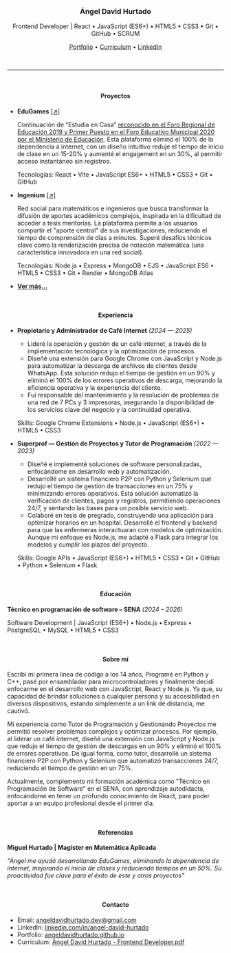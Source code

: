 <br>

<h3 align="center">Ángel David Hurtado</h3>

<p align="center">
	Frontend Developer | React • JavaScript (ES6+) • HTML5 • CSS3 • Git • GitHub • SCRUM
</p>

<p align="center">
	<a href="https://angeldavidhurtado.github.io/">Portfolio</a> •
	<a href="https://angeldavidhurtado.github.io/%C3%81ngel%20David%20Hurtado%20-%20Frontend%20Developer.pdf">Curriculum</a> •
	<a href="https://www.linkedin.com/in/angel-david-hurtado/">LinkedIn</a>
</p>

<br>

<hr>

<br>

<h4 align="center">Proyectos</h4>

* **EduGames** [[↗]](https://edugamesclub.github.io/)

  Continuación de “Estudia en Casa” [reconocido en el Foro Regional de Educación 2019 y Primer Puesto en el Foro Educativo Municipal 2020 por el Ministerio de Educación](https://contactomaestro.colombiaaprende.edu.co/experiencias-significativas/estudia-en-casa-entorno-web-ensenanza-matematicas). Esta plataforma eliminó el 100% de la dependencia a internet, con un diseño intuitivo reduje el tiempo de inicio de clase en un 15-20% y aumenté el engagement en un 30%, al permitir acceso instantáneo sin registros.

  Tecnologías: React • Vite • JavaScript ES6+ • HTML5 • CSS3 • Git • GitHub

* **Ingenium** [[↗]](https://ingeniumedu.onrender.com/)

  Red social para matemáticos e ingenieros que busca transformar la difusión de aportes académicos complejos, inspirada en la dificultad de acceder a tesis meritorias. La plataforma permite a los usuarios compartir el "aporte central" de sus investigaciones, reduciendo el tiempo de comprensión de días a minutos. Superé desafíos técnicos clave como la renderización precisa de notación matemática (una característica innovadora en una red social).

  Tecnologías: Node.js • Express • MongoDB • EJS • JavaScript ES6 • HTML5 • CSS3 • Git • Render • MongoDB Atlas

* [**Ver más...**](https://angeldavidhurtado.github.io)

<br>

<!--
#### Acerca de
* Aprendiendo React. Me gusta el código limpio, desarrollar webs pixel perfect y profundizar en las tecnologías que utilizo.
* Actualmente estudio el "Tecnico en programación de software" en el SENA, y me apasiona investigar, analizar y desarrollar aplicaciones
* Tengo conocimientos en Java, HTML5, CSS3 y SQL.
* Me encuentro desarrollando aplicaciones web.
* Sigo formándome para ampliar mis habilidades y conocimientos.
* Además, disfruto realizar cursos y explorar recursos que me ayuden a mejorar mi criterio profesional y crecer en este camino.
* Frontend Developer enfocado en React.

<br>

#### Mis proyectos los he realizado con estas tecnologías
* JavaScript (ES6+) POO
* MySQL
* PHP
* POO
* HTML5
* CSS3
* Git
* GitHub
-->

<h4 align="center">Experiencia</h4>

* **Propietario y Administrador de Café Internet** _(2024 — 2025)_

  * Lideré la operación y gestión de un café internet, a través de la implementación tecnológica y la optimización de procesos.
  * Diseñé una extensión para Google Chrome con JavaScript y Node.js para automatizar la descarga de archivos de clientes desde WhatsApp. Esta solución redujo el tiempo de gestión en un 90% y eliminó el 100% de los errores operativos de descarga, mejorando la eficiencia operativa y la experiencia del cliente.
  * Fui responsable del mantenimiento y la resolución de problemas de una red de 7 PCs y 3 impresoras, asegurando la disponibilidad de los servicios clave del negocio y la continuidad operativa.

  Skills: Google Chrome Extensions • Node.js • JavaScript (ES6+) • HTML5 • CSS3

* **Superprof — Gestión de Proyectos y Tutor de Programación** _(2022 — 2023)_
    * Diseñé e implementé soluciones de software personalizadas, enfocándome en desarrollo web y automatización.
    * Desarrollé un sistema financiero P2P con Python y Selenium que redujo el tiempo de gestión de transacciones en un 75% y minimizando errores operativos. Esta solución automatizó la verificación de clientes, pagos y registros, permitiendo operaciones 24/7, y sentando las bases para un posible servicio web.
    * Colaboré en tesis de pregrado, construyendo una aplicación para optimizar horarios en un hospital. Desarrollé el frontend y backend para que las enfermeras interactuaran con modelos de optimización. Aunque mi enfoque es Node.js, me adapté a Flask para integrar los modelos y cumplir los plazos del proyecto.

  Skills: Google APIs • JavaScript (ES6+) • HTML5 • CSS3 • Git • GitHub • Python • Selenium • Flask

<br>

<h4 align="center">Educación</h4>

**Técnico en programación de software – SENA** _(2024 – 2026)_

Software Development | JavaScript (ES6+) • Node.js • Express • PostgreSQL • MySQL • HTML5 • CSS3

<br>

<h4 align="center">Sobre mí</h4>

Escribí mi primera línea de código a los 14 años, Programé en Python y C++, pasé por ensamblador para microcontroladores y finalmente decidí enfocarme en el desarrollo web con JavaScript, React y Node.js. Ya que, su capacidad de brindar soluciones a cualquier persona y su accesibilidad en diversos dispositivos, estando simplemente a un link de distancia, me cautivó.

Mi experiencia como Tutor de Programación y Gestionando Proyectos me permitió resolver problemas complejos y optimizar procesos. Por ejemplo, al liderar un café internet, diseñé una extensión con JavaScript y Node.js que redujo el tiempo de gestión de descargas en un 90% y eliminó el 100% de errores operativos. De igual forma, como tutor, desarrollé un sistema financiero P2P con Python y Selenium que automatizó transacciones 24/7, reduciendo el tiempo de gestión en un 75%.

Actualmente, complemento mi formación académica como "Técnico en Programación de Software" en el SENA, con aprendizaje autodidacta, enfocándome en tener un profundo conocimiento de React, para poder aportar a un equipo profesional desde el primer día.

<br>

<h4 align="center">Referencias</h4>

**Miguel Hurtado | Magíster en Matemática Aplicada**

_"Ángel me ayudó desarrollando EduGames, eliminando la dependencia de internet, mejorando el inicio de clases y reduciendo tiempos en un 50%. Su proactividad fue clave para el éxito de este y otros proyectos"_

<br>

<h4 align="center">Contacto</h4>

* Email: <a href="https://mail.google.com/mail/?view=cm&fs=1&to=angeldavidhurtado.dev@gmail.com&su=Revisamos tu GitHub - Hablemos&body=Hola Ángel,%0D%0A%0D%0ASoy [tu nombre] de [nombre empresa]. Hemos revisado tu GitHub y nos gustaría [asunto]">angeldavidhurtado.dev@gmail.com</a>
* LinkedIn: <a href="https://www.linkedin.com/in/angel-david-hurtado/">linkedin.com/in/angel-david-hurtado</a>
* Portfolio: <a href="https://angeldavidhurtado.github.io/">angeldavidhurtado.github.io</a>
* Curriculum: <a href="https://angeldavidhurtado.github.io/%C3%81ngel%20David%20Hurtado%20-%20Frontend%20Developer.pdf">Ángel David Hurtado - Frontend Developer.pdf</a>

<br>
